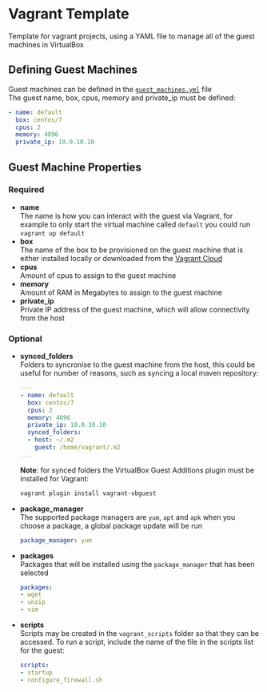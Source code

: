 # Vagrant Template
Template for vagrant projects, using a YAML file to manage all of the 
guest machines in VirtualBox
## Defining Guest Machines 
Guest machines can be defined in the [`guest_machines.yml`](guest_machines.yml) file  
The guest name, box, cpus, memory and private_ip must be defined:
```yaml
- name: default
  box: centos/7
  cpus: 2
  memory: 4096 
  private_ip: 10.0.10.10
```
## Guest Machine Properties
### Required
- **name**  
	The name is how you can interact with the guest via Vagrant, 
	for example to only start the virtual machine called `default` 
	you could run `vagrant up default`
- **box**  
	The name of the box to be provisioned on the guest machine 
	that is either installed locally or downloaded
	from the [Vagrant Cloud](https://app.vagrantup.com/boxes/search)
- **cpus**  
	Amount of cpus to assign to the guest machine
- **memory**  
	Amount of RAM in Megabytes to assign to the guest machine
- **private_ip**  
	Private IP address of the guest machine, 
	which will allow connectivity from the host
### Optional
- **synced_folders**  
	Folders to syncronise to the guest machine from the host, 
	this could be useful for number of reasons, such as syncing
	a local maven repository:
	```yaml
	---
	- name: default
	  box: centos/7
	  cpus: 2
	  memory: 4096 
	  private_ip: 10.0.10.10
	  synced_folders:
      - host: ~/.m2
        guest: /home/vagrant/.m2
	...
	```
	**Note**: for synced folders the VirtualBox Guest Additions
	plugin must be installed for Vagrant:
	```bash
	vagrant plugin install vagrant-vbguest
	```	
- **package_manager**  
	The supported package managers are `yum`, `apt` and `apk`
	when you choose a package, a global package update will be run
	```yaml
	package_manager: yum
	```
- **packages**  
	Packages that will be installed using the `package_manager` that has been selected
	```yaml
	packages:
	- wget
	- unzip
	- vim
	```
- **scripts**  
	Scripts may be created in the `vagrant_scripts` folder so that
	they can be accessed. To run a script, include the name of the
	file in the scripts list for the guest:
	```yaml
	scripts:
	- startup
	- configure_firewall.sh
	```
